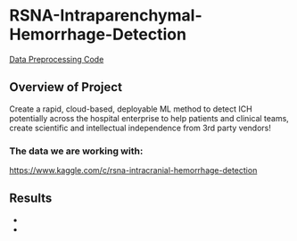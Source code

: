 # RSNA-Intraparenchymal-Hemorrhage-Detection

[Data Preprocessing Code](https://github.com/lindaxie7/NYC-CitiBike-Analysis/blob/main/NYC_CitiBike_Challenge_starter_code.ipynb)

## Overview of Project
Create a rapid, cloud-based, deployable ML method to detect ICH potentially across the hospital enterprise to help patients and clinical teams, create scientific and intellectual independence from 3rd party vendors!


### The data we are working with:
https://www.kaggle.com/c/rsna-intracranial-hemorrhage-detection



## Results
- 

- 
